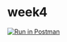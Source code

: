 # week4
[![Run in Postman](https://run.pstmn.io/button.svg)](https://app.getpostman.com/run-collection/bd423c6e0b532c702372)
